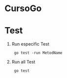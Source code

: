 # CursoGo

# Test

1. Run especific Test

        go test -run MetodName
    
1. Run all Test

        go test
